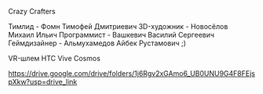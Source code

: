 Crazy Crafters

Тимлид - Фомн Тимофей Дмитриевич
3D-художник - Новосёлов Михаил Ильич
Программист - Вашкевич Василий Сергеевич
Геймдизайнер - Альмухамедов Айбек Рустамович ;)

VR-шлем HTC Vive Cosmos

https://drive.google.com/drive/folders/1j6Rgv2xGAmo6_UB0UNU9G4F8FEjspXkw?usp=drive_link
